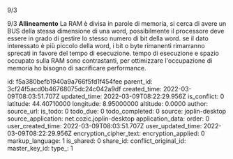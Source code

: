 9/3

9/3
**Allineamento**
La RAM è divisa in parole di memoria, si cerca di avere un BUS della stessa dimensione di una word, possibilmente il processore deve essere in grado di gestire lo stesso numero di bit della word.
se il dato interessato è più piccolo della word, i bit o byte rimanenti rimarranno sprecati in favore del tempo di esecuzione.
tempo di esecuzione e spazio occupato sulla RAM sono contrastanti, per ottimizzare l'occupazione di memoria ho bisogno di sacrificare performance.


id: f5a380befb1940a9a766f5fd1f454fee
parent_id: 3cf24f5acd0b46768075dc24c042a9df
created_time: 2022-03-09T08:03:51.707Z
updated_time: 2022-03-09T08:22:29.956Z
is_conflict: 0
latitude: 44.40710000
longitude: 8.95000000
altitude: 0.0000
author: 
source_url: 
is_todo: 0
todo_due: 0
todo_completed: 0
source: joplin-desktop
source_application: net.cozic.joplin-desktop
application_data: 
order: 0
user_created_time: 2022-03-09T08:03:51.707Z
user_updated_time: 2022-03-09T08:22:29.956Z
encryption_cipher_text: 
encryption_applied: 0
markup_language: 1
is_shared: 0
share_id: 
conflict_original_id: 
master_key_id: 
type_: 1